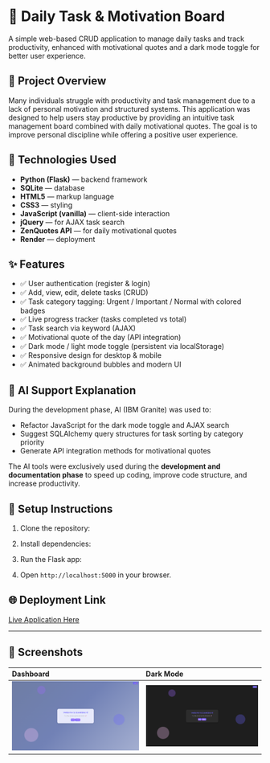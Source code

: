 # 📌 Daily Task & Motivation Board

A simple web-based CRUD application to manage daily tasks and track productivity, enhanced with motivational quotes and a dark mode toggle for better user experience.

## 📖 Project Overview

Many individuals struggle with productivity and task management due to a lack of personal motivation and structured systems. This application was designed to help users stay productive by providing an intuitive task management board combined with daily motivational quotes. The goal is to improve personal discipline while offering a positive user experience.

## 🚀 Technologies Used

- **Python (Flask)** — backend framework
- **SQLite** — database
- **HTML5** — markup language
- **CSS3** — styling
- **JavaScript (vanilla)** — client-side interaction
- **jQuery** — for AJAX task search
- **ZenQuotes API** — for daily motivational quotes
- **Render** — deployment

## ✨ Features

- ✅ User authentication (register & login)
- ✅ Add, view, edit, delete tasks (CRUD)
- ✅ Task category tagging: Urgent / Important / Normal with colored badges
- ✅ Live progress tracker (tasks completed vs total)
- ✅ Task search via keyword (AJAX)
- ✅ Motivational quote of the day (API integration)
- ✅ Dark mode / light mode toggle (persistent via localStorage)
- ✅ Responsive design for desktop & mobile
- ✅ Animated background bubbles and modern UI

## 🤖 AI Support Explanation

During the development phase, AI (IBM Granite) was used to:
- Refactor JavaScript for the dark mode toggle and AJAX search
- Suggest SQLAlchemy query structures for task sorting by category priority
- Generate API integration methods for motivational quotes

The AI tools were exclusively used during the **development and documentation phase** to speed up coding, improve code structure, and increase productivity.

## 📝 Setup Instructions

1. Clone the repository:

2. Install dependencies:

3. Run the Flask app:

4. Open `http://localhost:5000` in your browser.

## 🌐 Deployment Link

[Live Application Here](https://your-app-deployment-link.com)

---

## 📸 Screenshots

| Dashboard | Dark Mode |
|:-------------|:------------|
| ![screenshot](static/screenshots/dashboard.png) | ![screenshot](static/screenshots/darkmode.png) |

